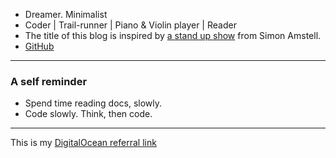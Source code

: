 <!-- 
.. link: 
.. description: 
.. tags: 
.. date: 2014/02/23 17:11:36
.. title: About
.. slug: about
-->

* Dreamer. Minimalist
* Coder | Trail-runner | Piano & Violin player | Reader
* The title of this blog is inspired by [a stand up show](https://www.youtube.com/watch?v=k5djel73Pdc) from Simon Amstell. 
* [GitHub](https://github.com/xysun)

- - -
### A self reminder

* Spend time reading docs, slowly.
* Code slowly. Think, then code. 

- - - 
This is my [DigitalOcean referral link](https://www.digitalocean.com/?refcode=52476c7ad3e1)
